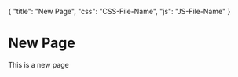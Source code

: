 {
	"title": "New Page",
	"css": "CSS-File-Name",
	"js": "JS-File-Name"
}

# New Page

This is a new page